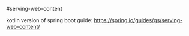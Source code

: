 #serving-web-content

kotlin version of spring boot guide: https://spring.io/guides/gs/serving-web-content/